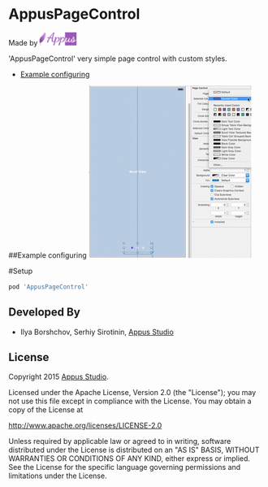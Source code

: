 AppusPageControl
=====================

Made by [![Appus Studio](https://github.com/alexey-kubas-appus/AppusPageControl/blob/master/Resourse/appus.png)](https://appus.software)

'AppusPageControl' very simple page control with custom styles.

* [Example configuring](#example-configuring)

##Example configuring
![](Resourse/config_example.gif)

#Setup
```Ruby
pod 'AppusPageControl'
```

Developed By
------------

* Ilya Borshchov, Serhiy Sirotinin, [Appus Studio](https://appus.software)

License
--------

Copyright 2015 [Appus Studio](https://appus.software).

Licensed under the Apache License, Version 2.0 (the "License");
you may not use this file except in compliance with the License.
You may obtain a copy of the License at

http://www.apache.org/licenses/LICENSE-2.0

Unless required by applicable law or agreed to in writing, software
distributed under the License is distributed on an "AS IS" BASIS,
WITHOUT WARRANTIES OR CONDITIONS OF ANY KIND, either express or implied.
See the License for the specific language governing permissions and
limitations under the License.
